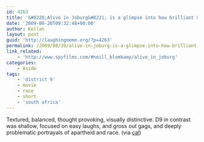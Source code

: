```yaml
---
id: 4263
title: '&#8220;Alive in Joburg&#8221; is a glimpse into how brilliant &#8220;District 9&#8221; could have been'
date: '2009-08-20T09:32:48+00:00'
author: Kellan
layout: post
guid: 'http://laughingmeme.org/?p=4263'
permalink: /2009/08/20/alive-in-joburg-is-a-glimpse-into-how-brilliant-district-9-could-have-been/
link_related:
    - 'http://www.spyfilms.com/#neill_blomkamp/alive_in_joburg'
categories:
    - Aside
tags:
    - 'district 9'
    - movie
    - race
    - short
    - 'south africa'
---
```


Textured, balanced, thought provoking, visually distinctive. D9 in contrast was shallow, focused on easy laughs, and gross out gags, and deeply problematic portrayals of apartheid and race. (via [cal](http://www.iamcal.com/linklog/1250747036/))
